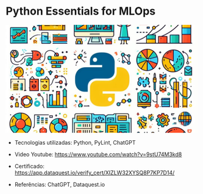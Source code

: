 # Python Essentials for MLOps

![MLOps.jpg](./images/MLOps.jpg)

- Tecnologias utilizadas: Python, PyLint, ChatGPT
- Video Youtube: https://www.youtube.com/watch?v=9stU74M3kd8
- Certificado: https://app.dataquest.io/verify_cert/XIZLW32XYSQ8P7KP7D14/

- Referências: ChatGPT, Dataquest.io
